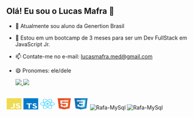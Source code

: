 ## Olá! Eu sou o Lucas Mafra 👋

- 🔭 Atualmente sou aluno da Genertion Brasil
- 🌱 Estou em um bootcamp de 3 meses para ser um Dev FullStack em JavaScript Jr.
- 📫 Contate-me no e-mail: lucasmafra.med@gmail.com
- 😄 Pronomes: ele/dele

  <div>
  <a href="https://beacons.ai/LucasOMafra">
    <img height="180em" src="https://github-readme-stats.vercel.app/api?username=LucasOMafra&show_icons=true&theme=dark&include_all_commits=true&count_private=true"/>
    <img height="180em" src="https://github-readme-stats.vercel.app/api/top-langs/?username=LucasOMafra&layout=compact&langs_count=16&theme=dark"/>
  </a>
</div>
<div style="display: inline_block"><br>
  <img align="justify" alt="Rafa-Js" height="30" width="40" src="https://raw.githubusercontent.com/devicons/devicon/master/icons/javascript/javascript-plain.svg">
  <img align="left-center" alt="Rafa-Ts" height="30" width="40" src="https://raw.githubusercontent.com/devicons/devicon/master/icons/typescript/typescript-plain.svg">
  <img align="left-center" alt="Rafa-React" height="30" width="40" src="https://raw.githubusercontent.com/devicons/devicon/master/icons/react/react-original.svg">
  <img align="left-center" alt="Rafa-HTML" height="30" width="40" src="https://raw.githubusercontent.com/devicons/devicon/master/icons/html5/html5-original.svg">
  <img align="left-center" alt="Rafa-CSS" height="30" width="40" src="https://raw.githubusercontent.com/devicons/devicon/master/icons/css3/css3-original.svg">
  <img align="left-center" alt="Rafa-MySql"height="30"width="40"src="https://cdn.jsdelivr.net/gh/devicons/devicon@latest/icons/mysql/mysql-original.svg">
  <img align="left-center" alt="Rafa-MySql"height="30"width="40"src="https://cdn.jsdelivr.net/gh/devicons/devicon@latest/icons/nestjs/nestjs-original.svg">          
</div>
